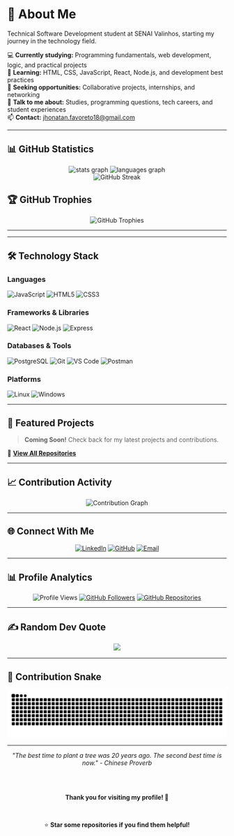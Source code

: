 # 💫 About Me



Technical Software Development student at SENAI Valinhos, starting my journey in the technology field.

💻 **Currently studying:** Programming fundamentals, web development, logic, and practical projects  
🌱 **Learning:** HTML, CSS, JavaScript, React, Node.js, and development best practices  
🤝 **Seeking opportunities:** Collaborative projects, internships, and networking  
💬 **Talk to me about:** Studies, programming questions, tech careers, and student experiences  
📫 **Contact:** [jhonatan.favoreto18@gmail.com](mailto:jhonatan.favoreto18@gmail.com)

---

## 📊 GitHub Statistics

<div align="center">
  <img src="https://github-readme-stats.vercel.app/api?username=JhonatanFavoreto&show_icons=true&theme=github_dark&hide_border=true&count_private=true" height="150" alt="stats graph" />
  <img src="https://github-readme-stats.vercel.app/api/top-langs?username=JhonatanFavoreto&locale=en&hide_title=false&layout=compact&card_width=320&langs_count=5&theme=github_dark&hide_border=true" height="150" alt="languages graph" />
</div>

<div align="center">
  <img src="https://streak-stats.demolab.com/?user=JhonatanFavoreto&theme=github-dark-blue&hide_border=true" alt="GitHub Streak" />
</div>

## 🏆 GitHub Trophies
<div align="center">
  <img src="https://github-profile-trophy.vercel.app/?username=JhonatanFavoreto&theme=darkhub&no-frame=true&no-bg=false&margin-w=4" alt="GitHub Trophies" />
</div>

---

---

## 🛠️ Technology Stack

### **Languages**
![JavaScript](https://img.shields.io/badge/JavaScript-F7DF1E?style=flat-square&logo=javascript&logoColor=black)
![HTML5](https://img.shields.io/badge/HTML5-E34F26?style=flat-square&logo=html5&logoColor=white)
![CSS3](https://img.shields.io/badge/CSS3-1572B6?style=flat-square&logo=css3&logoColor=white)

### **Frameworks & Libraries**
![React](https://img.shields.io/badge/React-61DAFB?style=flat-square&logo=react&logoColor=black)
![Node.js](https://img.shields.io/badge/Node.js-339933?style=flat-square&logo=node.js&logoColor=white)
![Express](https://img.shields.io/badge/Express-000000?style=flat-square&logo=express&logoColor=white)

### **Databases & Tools**
![PostgreSQL](https://img.shields.io/badge/PostgreSQL-336791?style=flat-square&logo=postgresql&logoColor=white)
![Git](https://img.shields.io/badge/Git-F05032?style=flat-square&logo=git&logoColor=white)
![VS Code](https://img.shields.io/badge/VS_Code-007ACC?style=flat-square&logo=visual-studio-code&logoColor=white)
![Postman](https://img.shields.io/badge/Postman-FF6C37?style=flat-square&logo=postman&logoColor=white)

### **Platforms**
![Linux](https://img.shields.io/badge/Linux-FCC624?style=flat-square&logo=linux&logoColor=black)
![Windows](https://img.shields.io/badge/Windows-0078D6?style=flat-square&logo=windows&logoColor=white)

---

## 🚀 Featured Projects

> **Coming Soon!** Check back for my latest projects and contributions.

🔗 **[View All Repositories](https://github.com/JhonatanFavoreto?tab=repositories)**

---

## 📈 Contribution Activity

<div align="center">
  <img src="https://github-readme-activity-graph.vercel.app/graph?username=JhonatanFavoreto&theme=github-compact&hide_border=true" alt="Contribution Graph" />
</div>

---

## 🌐 Connect With Me

<div align="center">

[![LinkedIn](https://img.shields.io/badge/LinkedIn-0A66C2?style=for-the-badge&logo=linkedin&logoColor=white)](https://www.linkedin.com/in/jhonatan-henrique-favoreto-72017434b/)
[![GitHub](https://img.shields.io/badge/GitHub-181717?style=for-the-badge&logo=github&logoColor=white)](https://github.com/JhonatanFavoreto)
[![Email](https://img.shields.io/badge/Email-EA4335?style=for-the-badge&logo=gmail&logoColor=white)](mailto:jhonatan.favoreto18@gmail.com)

</div>

---

## 📊 Profile Analytics

<div align="center">

![Profile Views](https://komarev.com/ghpvc/?username=JhonatanFavoreto&color=blue&style=flat-square&label=Profile+Views)
[![GitHub Followers](https://img.shields.io/github/followers/JhonatanFavoreto?style=social)](https://github.com/JhonatanFavoreto?tab=followers)
[![GitHub Repositories](https://img.shields.io/badge/Repositories-View%20All-blue?style=social&logo=github)](https://github.com/JhonatanFavoreto?tab=repositories)

</div>

---

## ✍️ Random Dev Quote

<div align="center">
  
![](https://quotes-github-readme.vercel.app/api?type=horizontal&theme=dark)

</div>

---

## 🐍 Contribution Snake

<div align="center">
  <img src="https://raw.githubusercontent.com/JhonatanFavoreto/JhonatanFavoreto/output/snake.svg" alt="Snake animation" />
</div>

---

<div align="center">
  <i>"The best time to plant a tree was 20 years ago. The second best time is now." - Chinese Proverb</i>
  
  <br><br>
  
  **Thank you for visiting my profile! 🚀**
  
  <br>
  
  ⭐ **Star some repositories if you find them helpful!**
</div>
